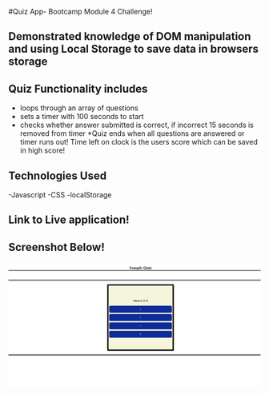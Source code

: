 #Quiz App- Bootcamp Module 4 Challenge!

## Demonstrated knowledge of DOM manipulation and using Local Storage to save data in browsers storage

## Quiz Functionality includes
* loops through an array of questions 
* sets a timer with 100 seconds to start
* checks whether answer submitted is correct, if incorrect 15 seconds is removed from timer
*Quiz ends when all questions are answered or timer runs out! Time left on clock is the users score which can be saved in high score!

## Technologies Used
-Javascript
-CSS
-localStorage

## Link to Live application!

## Screenshot Below! 
![Sample Website](Image.png)
